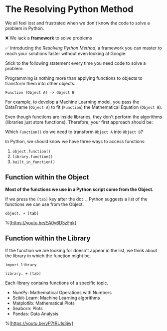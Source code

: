 # The Resolving Python Method

We all feel lost and frustrated when we don't know the code to solve a problem in Python.

❌ We lack a **framework** to solve problems

✅ Introducing the *Resolving Python Method*, a framework you can master to reach your solutions faster without even looking at Google.

Stick to the following statement every time you need code to solve a problem:

Programming is nothing more than applying functions to objects to transform them into other objects.

```
Function (Object A) -> Object B
```

For example, to develop a Machine Learning model, you pass the DataFrame (`Object A`) to fit (`Function`) the Mathematical Equation (`Object B`).

Even though functions are inside libraries, they don't perform the algorithms (libraries just store functions). Therefore, your first approach should be: 

Which `Function()` do we need to transform `Object A` into `Object B`?

In Python, we should know we have three ways to access functions:

1. `object.function()`
2. `library.function()`
3. `built_in_function()`

## Function within the Object

**Most of the functions we use in a Python script come from the Object.**

If we press the `[tab]` key after the dot `.`, Python suggests a list of the functions we can use from the Object.

```
object. + [tab] 
```

%[https://youtu.be/EA0y6D5zFgk]

## Function within the Library

If the function we are looking for doesn't appear in the list, we think about the library in which the function might be.

```
import library

library. + [tab]
```

Each library contains functions of a specific topic.

- NumPy: Mathematical Operations with Numbers
- Scikit-Learn: Machine Learning algorithms
- Matplotlib: Mathematical Plots
- Seaborn: Plots
- Pandas: Data Analysis

%[https://youtu.be/yP7tRUIs3jw]

